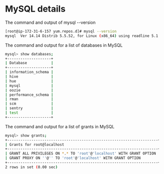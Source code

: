 # MySQL details
The command and output of mysql --version
```sh
[root@ip-172-31-6-157 yum.repos.d]# mysql --version
mysql  Ver 14.14 Distrib 5.5.52, for Linux (x86_64) using readline 5.1
```
The command and output for a list of databases in MySQL
```sh
mysql> show databases;
+--------------------+
| Database           |
+--------------------+
| information_schema |
| hive               |
| hue                |
| mysql              |
| oozie              |
| performance_schema |
| rman               |
| scm                |
| sentry             |
| test               |
+--------------------+
```

The command and output for a list of grants in MySQL
```sh
mysql> show grants;
+---------------------------------------------------------------------+
| Grants for root@localhost                                           |
+---------------------------------------------------------------------+
| GRANT ALL PRIVILEGES ON *.* TO 'root'@'localhost' WITH GRANT OPTION |
| GRANT PROXY ON ''@'' TO 'root'@'localhost' WITH GRANT OPTION        |
+---------------------------------------------------------------------+
2 rows in set (0.00 sec)

```